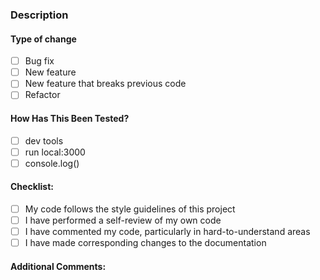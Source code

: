 ### Description


#### Type of change
- [ ] Bug fix
- [ ] New feature
- [ ] New feature that breaks previous code
- [ ] Refactor

#### How Has This Been Tested?
- [ ] dev tools
- [ ] run local:3000
- [ ] console.log()

#### Checklist:
- [ ] My code follows the style guidelines of this project
- [ ] I have performed a self-review of my own code
- [ ] I have commented my code, particularly in hard-to-understand areas
- [ ] I have made corresponding changes to the documentation

#### Additional Comments:

